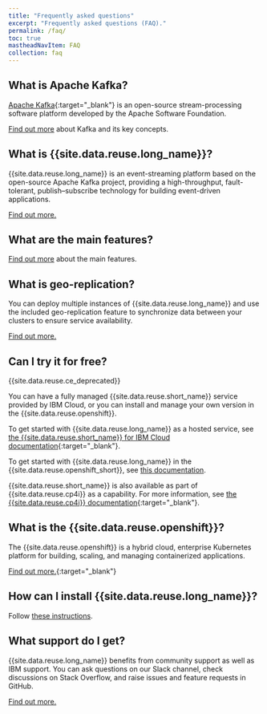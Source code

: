 ```yaml
---
title: "Frequently asked questions"
excerpt: "Frequently asked questions (FAQ)."
permalink: /faq/
toc: true
mastheadNavItem: FAQ
collection: faq
---
```


## What is Apache Kafka?

[Apache Kafka](https://kafka.apache.org/intro){:target="_blank"} is an open-source stream-processing software platform developed by the Apache Software Foundation.

[Find out more](../about/key-concepts/) about Kafka and its key concepts.

## What is {{site.data.reuse.long_name}}?

{{site.data.reuse.long_name}} is an event-streaming platform based on the open-source Apache Kafka project, providing a high-throughput, fault-tolerant, publish–subscribe technology for building event-driven applications.

[Find out more.](../about/overview/)

## What are the main features?

[Find out more](../about/overview/) about the main features.

## What is geo-replication?

You can deploy multiple instances of {{site.data.reuse.long_name}} and use the included geo-replication feature to synchronize data between your clusters to ensure service availability.

[Find out more.](../georeplication/about/)

## Can I try it for free?

{{site.data.reuse.ce_deprecated}}

You can have a fully managed {{site.data.reuse.short_name}} service provided by IBM Cloud, or you can install and manage your own version in the {{site.data.reuse.openshift}}.

To get started with {{site.data.reuse.long_name}} as a hosted service, see [the {{site.data.reuse.short_name}} for IBM Cloud documentation](https://cloud.ibm.com/docs/services/EventStreams?topic=eventstreams-getting_started#getting_started){:target="_blank"}.

To get started with {{site.data.reuse.long_name}} in the {{site.data.reuse.openshift_short}}, see [this documentation](../).

{{site.data.reuse.short_name}} is also available as part of {{site.data.reuse.cp4i}} as a capability. For more information, see [the {{site.data.reuse.cp4i}} documentation](https://www.ibm.com/support/knowledgecenter/en/SSGT7J_20.2/install/install_event_streams.html){:target="_blank"}.

## What is the {{site.data.reuse.openshift}}?

The {{site.data.reuse.openshift}} is a hybrid cloud, enterprise Kubernetes platform for building, scaling, and managing containerized applications.

[Find out more.](https://docs.openshift.com/container-platform/4.4/welcome/index.html){:target="_blank"}

## How can I install {{site.data.reuse.long_name}}?

Follow [these instructions](../installing/installing).

## What support do I get?

{{site.data.reuse.long_name}} benefits from community support as well as IBM support. You can ask questions on our Slack channel, check discussions on Stack Overflow, and raise issues and feature requests in GitHub.

[Find out more.](../support)
